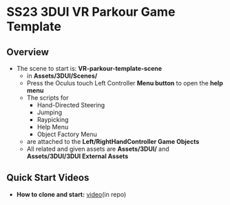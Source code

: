 # SS23 3DUI VR Parkour Game Template

## Overview

- The scene to start is: **VR-parkour-template-scene**
   - in **Assets/3DUI/Scenes/**
   - Press the Oculus touch Left Controller **Menu button** to open the **help menu** 
   - The scripts for 
      - Hand-Directed Steering
      - Jumping 
      - Raypicking
      - Help Menu 
      - Object Factory Menu 
    - are attached to the **Left/RightHandController Game Objects**
    - All related and given assets are **Assets/3DUI/** and **Assets/3DUI/3DUI External Assets**

## Quick Start Videos

-  **How to clone and start:** [video](https://gitlab2.informatik.uni-wuerzburg.de/hci/students/3dui/ss23/ss23-3dui-project-template/-/blob/main/Videos/vr-parkour-template-scene-cloning-and-overview.mp4)(in repo)
